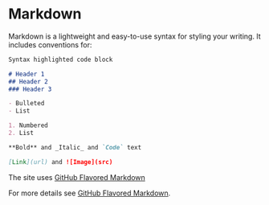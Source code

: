 # Markdown

Markdown is a lightweight and easy-to-use syntax for styling your writing. It includes conventions for:

```markdown
Syntax highlighted code block

# Header 1
## Header 2
### Header 3

- Bulleted
- List

1. Numbered
2. List

**Bold** and _Italic_ and `Code` text

[Link](url) and ![Image](src)
```
The site uses [GitHub Flavored Markdown]()

For more details see [GitHub Flavored Markdown](https://guides.github.com/features/mastering-markdown/).